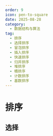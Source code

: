 ```yaml
---
order: 9
icon: pen-to-square
date: 2025-08-28
category:
  - 数据结构与算法
tag:
  - 排序
  - 选择排序
  - 冒泡排序
  - 插入排序
  - 快速排序
  - 归并排序
  - 堆排序
  - 桶排序
  - 计数排序
  - 基数排序
---
```


# 排序

## 选择

